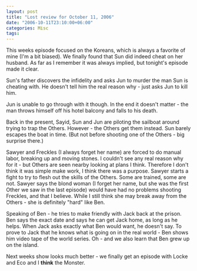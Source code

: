 ```yaml
---
layout: post
title: "Lost review for October 11, 2006"
date: "2006-10-11T23:10:00+06:00"
categories: Misc 
tags: 
---
```


This weeks episode focused on the Koreans, which is always a favorite of mine (I'm a bit biased). We finally found that Sun did indeed cheat on her husband. As far as I remember it was always implied, but tonight's episode made it clear. 

Sun's father discovers the infidelity and asks Jun to murder the man Sun is cheating with. He doesn't tell him the real reason why - just asks Jun to kill him. 

Jun is unable to go through with it though. In the end it doesn't matter - the man throws himself off his hotel balcony and falls to his death.

Back in the present, Sayid, Sun and Jun are piloting the sailboat around trying to trap the Others. However - the Others get them instead. Sun barely escapes the boat in time. (But not before shooting one of the Others - big surprise there.)

Sawyer and Freckles (I always forget her name) are forced to do manual labor, breaking up and moving stones. I couldn't see any real reason why for it - but Others are seen nearby looking at plans I think. Therefore I don't think it was simple make work, I think there was a purpose. Sawyer starts a fight to try to flesh out the skills of the Others. Some are trained, some are not. Sawyer says the blond woman (I forget her name, but she was the first Other we saw in the last episode) would have had no problems shooting Freckles, and that I believe. While I still think she may break away from the Others - she is definitely "hard" like Ben. 

Speaking of Ben - he tries to make friendly with Jack back at the prison. Ben says the exact date and says he can get Jack home, as long as he helps. When Jack asks exactly what Ben would want, he doesn't say. To prove to Jack that he knows what is going on in the real world - Ben shows him video tape of the world series. Oh - and we also learn that Ben grew up on the island.

Next weeks show looks much better - we finally get an episode with Locke and Eco and I <b>think</b> the Monster.
